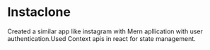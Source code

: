 # Instaclone
Created a similar app like instagram with Mern apllication with user authentication.Used Context apis in react for state management.
